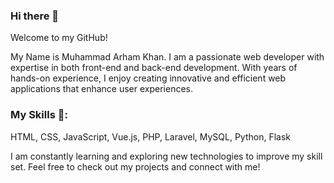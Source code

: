 ### Hi there 👋
Welcome to my GitHub!

My Name is Muhammad Arham Khan. I am a passionate web developer with expertise in both front-end and back-end development. With years of hands-on experience, I enjoy creating innovative and efficient web applications that enhance user experiences.


### My Skills 🔧:
 HTML, CSS, JavaScript, Vue.js, PHP, Laravel, MySQL, Python, Flask

I am constantly learning and exploring new technologies to improve my skill set. Feel free to check out my projects and connect with me!

